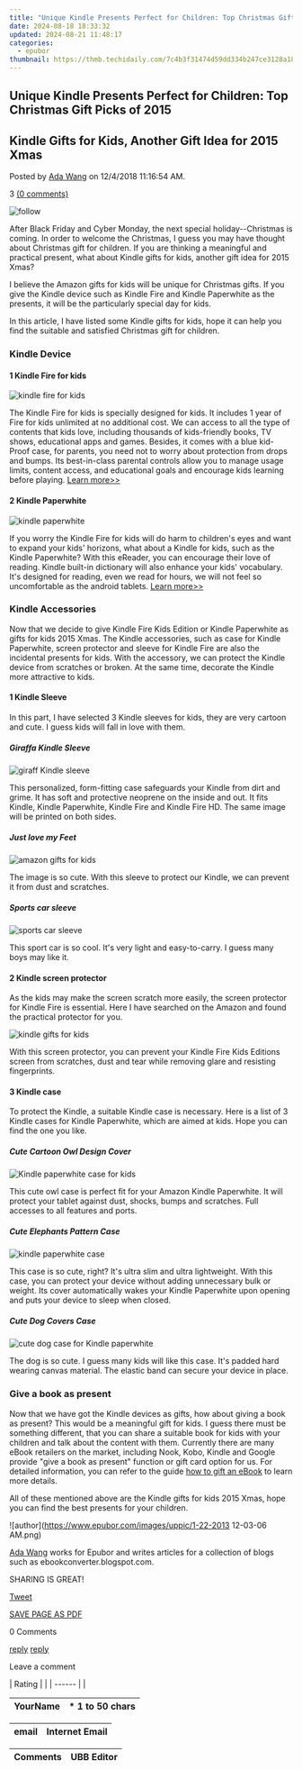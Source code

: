 ```yaml
---
title: "Unique Kindle Presents Perfect for Children: Top Christmas Gift Picks of 2015"
date: 2024-08-18 18:33:32
updated: 2024-08-21 11:48:17
categories:
  - epubor
thumbnail: https://thmb.techidaily.com/7c4b3f31474d59dd334b247ce3128a185630128709ac4ffbfcbd9f4ba557fefe.jpg
---
```


## Unique Kindle Presents Perfect for Children: Top Christmas Gift Picks of 2015

## Kindle Gifts for Kids, Another Gift Idea for 2015 Xmas

Posted by [Ada Wang](https://plus.google.com/+AdaWang/posts) on 12/4/2018 11:16:54 AM.

3 [(0 comments)](http://www.epubor.com/#comment-area) 



![follow](http://www.epubor.com/images/follow.png)

After Black Friday and Cyber Monday, the next special holiday--Christmas is coming. In order to welcome the Christmas, I guess you may have thought about Christmas gift for children. If you are thinking a meaningful and practical present, what about Kindle gifts for kids, another gift idea for 2015 Xmas? 

I believe the Amazon gifts for kids will be unique for Christmas gifts. If you give the Kindle device such as Kindle Fire and Kindle Paperwhite as the presents, it will be the particularly special day for kids. 

In this article, I have listed some Kindle gifts for kids, hope it can help you find the suitable and satisfied Christmas gift for children. 

### Kindle Device

#### 1 Kindle Fire for kids

![kindle fire for kids](http://www.epubor.com/images/uppic/kindle-fire-for-kids.jpg)

The Kindle Fire for kids is specially designed for kids. It includes 1 year of Fire for kids unlimited at no additional cost. We can access to all the type of contents that kids love, including thousands of kids-friendly books, TV shows, educational apps and games. Besides, it comes with a blue kid-Proof case, for parents, you need not to worry about protection from drops and bumps. Its best-in-class parental controls allow you to manage usage limits, content access, and educational goals and encourage kids learning before playing. [Learn more>>](http://www.amazon.com/Fire-Kids-Display-Wi-Fi-Kid-Proof/dp/B00YYZCUGO) 

#### 2 Kindle Paperwhite

![kindle paperwhite](http://www.epubor.com/images/uppic/kindle-paperwhite.png)

If you worry the Kindle Fire for kids will do harm to children's eyes and want to expand your kids' horizons, what about a Kindle for kids, such as the Kindle Paperwhite? With this eReader, you can encourage their love of reading. Kindle built-in dictionary will also enhance your kids' vocabulary. It's designed for reading, even we read for hours, we will not feel so uncomfortable as the android tablets. [Learn more>>](http://www.amazon.com/gp/product/B00OQVZDJM) 

### Kindle Accessories

Now that we decide to give Kindle Fire Kids Edition or Kindle Paperwhite as gifts for kids 2015 Xmas. The Kindle accessories, such as case for Kindle Paperwhite, screen protector and sleeve for Kindle Fire are also the incidental presents for kids. With the accessory, we can protect the Kindle device from scratches or broken. At the same time, decorate the Kindle more attractive to kids. 

#### 1 Kindle Sleeve

In this part, I have selected 3 Kindle sleeves for kids, they are very cartoon and cute. I guess kids will fall in love with them.

##### Giraffa Kindle Sleeve

![giraff Kindle sleeve](http://www.epubor.com/images/uppic/giraff-Kindle-sleeve.png)

 This personalized, form-fitting case safeguards your Kindle from dirt and grime. It has soft and protective neoprene on the inside and out. It fits Kindle, Kindle Paperwhite, Kindle Fire and Kindle Fire HD. The same image will be printed on both sides. 

##### Just love my Feet

![amazon gifts for kids](http://www.epubor.com/images/uppic/love-my-feet-sleeve.png)

The image is so cute. With this sleeve to protect our Kindle, we can prevent it from dust and scratches. 

##### Sports car sleeve

![sports car sleeve](http://www.epubor.com/images/uppic/sports-car-sleeve.png)

This sport car is so cool. It's very light and easy-to-carry. I guess many boys may like it. 

#### 2 Kindle screen protector

As the kids may make the screen scratch more easily, the screen protector for Kindle Fire is essential. Here I have searched on the Amazon and found the practical protector for you. 

![kindle gifts for kids](http://www.epubor.com/images/uppic/kindle-fire-screen-protector.png)

With this screen protector, you can prevent your Kindle Fire Kids Editions screen from scratches, dust and tear while removing glare and resisting fingerprints. 

#### 3 Kindle case

To protect the Kindle, a suitable Kindle case is necessary. Here is a list of 3 Kindle cases for Kindle Paperwhite, which are aimed at kids. Hope you can find the one you like.

#####  Cute Cartoon Owl Design Cover 

  
![Kindle paperwhite case for kids](http://www.epubor.com/images/uppic/kindle-paperwhite-case-for-kids.png)

This cute owl case is perfect fit for your Amazon Kindle Paperwhite. It will protect your tablet against dust, shocks, bumps and scratches. Full accesses to all features and ports. 

##### Cute Elephants Pattern Case 

  
![kindle paperwhite case](http://www.epubor.com/images/uppic/cute-elephants-case.png)

This case is so cute, right? It's ultra slim and ultra lightweight. With this case, you can protect your device without adding unnecessary bulk or weight. Its cover automatically wakes your Kindle Paperwhite upon opening and puts your device to sleep when closed. 

##### Cute Dog Covers Case

![cute dog case for Kindle paperwhite](http://www.epubor.com/images/uppic/cute-dog-case.png)

The dog is so cute. I guess many kids will like this case. It's padded hard wearing canvas material. The elastic band can secure your device in place. 

###  Give a book as present

Now that we have got the Kindle devices as gifts, how about giving a book as present? This would be a meaningful gift for kids. I guess there must be something different, that you can share a suitable book for kids with your children and talk about the content with them. Currently there are many eBook retailers on the market, including Nook, Kobo, Kindle and Google provide "give a book as present" function or gift card option for us. For detailed information, you can refer to the guide [how to gift an eBook](https://tools.techidaily.com/epubor/products/) to learn more details.

All of these mentioned above are the Kindle gifts for kids 2015 Xmas, hope you can find the best presents for your children.

![author](https://www.epubor.com/images/uppic/1-22-2013 12-03-06 AM.png)

[Ada Wang](https://plus.google.com/+AdaWang/posts) works for Epubor and writes articles for a collection of blogs such as ebookconverter.blogspot.com.

SHARING IS GREAT!

[Tweet](https://twitter.com/share) 

[SAVE PAGE AS PDF](https://tools.techidaily.com/epubor/products/) 



0 Comments

[reply](https://tools.techidaily.com/epubor/products/) [reply](https://tools.techidaily.com/epubor/products/) 

Leave a comment

| Rating |  |
| ------ |  |

| YourName | \*  1 to 50 chars |
| -------- | ----------------- |

| email | Internet Email |
| ----- | -------------- |

| Comments | UBB Editor |
| -------- | ---------- |

<ins class="adsbygoogle"
     style="display:block"
     data-ad-format="autorelaxed"
     data-ad-client="ca-pub-7571918770474297"
     data-ad-slot="1223367746"></ins>



<ins class="adsbygoogle"
     style="display:block"
     data-ad-client="ca-pub-7571918770474297"
     data-ad-slot="8358498916"
     data-ad-format="auto"
     data-full-width-responsive="true"></ins>
